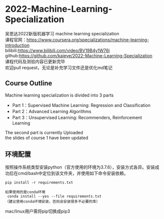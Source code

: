 # 2022-Machine-Learning-Specialization

吴恩达2022新版机器学习 machine learning specialization  
课程官网：https://www.coursera.org/specializations/machine-learning-introduction  
bilibili:https://www.bilibili.com/video/BV19B4y1W76i  
github:https://github.com/kaieye/2022-Machine-Learning-Specialization  
课程代码及测验内容已更新完毕  
欢迎pull request，无论是补充学习文件还是优化md笔记  

## Course Outline
Machine learning specialization is divided into 3 parts 
- Part 1：Supervised Machine Learning: Regression and Classification  
- Part 2：Advanced Learning Algorithms  
- Part 3：Unsupervised Learning: Recommenders, Reinforcement Learning 

The second part is currently Uploaded  
the slides of course 1 have been updated

## 环境配置

按照操作系统类型安装python（官方使用的环境为3.7.6），安装方式各异。安装成功后在cmd/bash中定位到该文件夹，并使用如下命令安装依赖。

```text
pip install -r requirements.txt

如果使用的是conda环境
 conda install --yes --file requirements.txt
（建议使用conda环境安装，否则会安装很多不必要的库）
```

mac/linux用户需将pip切换成pip3
